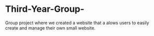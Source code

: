 # Third-Year-Group-
Group project where we created a website that a alows users to easily create and manage their own small website.
